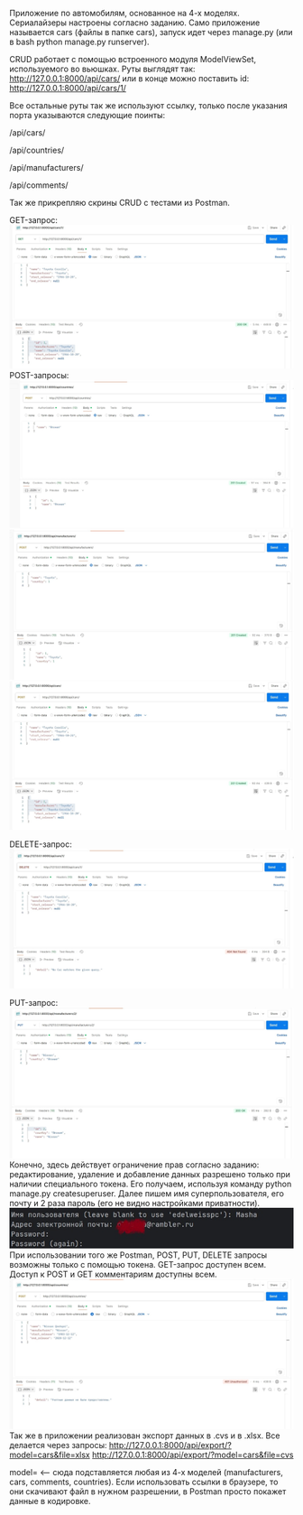  Приложение по автомобилям, основанное на 4-х моделях. Сериалайзеры настроены согласно заданию.
 Само приложение называется cars (файлы в папке cars), запуск идет через manage.py (или в bash python manage.py runserver).
 
CRUD работает с помощью встроенного модуля ModelViewSet, используемого во вьюшках. 
Руты выглядят так: http://127.0.0.1:8000/api/cars/ или в конце можно поставить id: http://127.0.0.1:8000/api/cars/1/

Все остальные руты так же используют ссылку, только после указания порта указываются следующие поинты:

/api/cars/

/api/countries/

/api/manufacturers/

/api/comments/

Так же прикрепляю скрины CRUD с тестами из Postman.

GET-запрос:
![Профиль](screenshots/get1.jpg)
POST-запросы:
![Профиль](screenshots/post1.jpg)
![Профиль](screenshots/post2.jpg)
![Профиль](screenshots/post3.jpg)

DELETE-запрос:
![Профиль](screenshots/delete1.jpg)

PUT-запрос:
![Профиль](screenshots/put1.jpg)
Конечно, здесь действует ограничение прав согласно заданию: редактирование, удаление и добавление данных разрешено только при наличии специального токена. 
Его получаем, используя команду python manage.py createsuperuser. Далее пишем имя суперпользователя, его почту и 2 раза пароль (его не видно настройками приватности). 
![Профиль](screenshots/superuser.jpg)
При использовании того же Postman, POST, PUT, DELETE запросы возможны только с помощью токена. GET-запрос доступен всем. Доступ к POST и GET комментариям доступны всем.
![Профиль](screenshots/rigths.jpg)
Так же в приложении реализован экспорт данных в .cvs и в .xlsx.
Все делается через запросы:
http://127.0.0.1:8000/api/export/?model=cars&file=xlsx
http://127.0.0.1:8000/api/export/?model=cars&file=cvs

model= <-- сюда подставляется любая из 4-х моделей (manufacturers, cars, comments, countries).
Если использовать ссылки в браузере, то они скачивают файл в нужном разрешении, в Postman просто покажет данные в кодировке.
